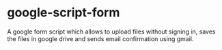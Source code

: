 # google-script-form
A google form script which allows to upload files without signing in, saves the files in google drive and sends email confirmation using gmail.
